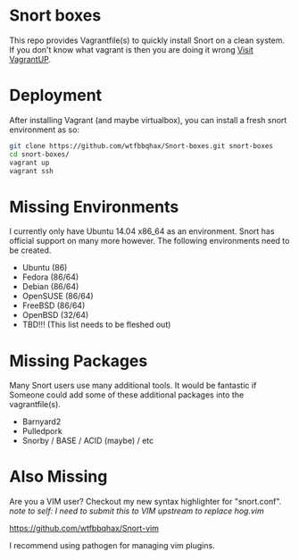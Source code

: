 Snort boxes
===========
This repo provides Vagrantfile(s) to quickly install Snort on a clean system.
If you don't know what vagrant is then you are doing it wrong [Visit VagrantUP](https://www.vagrantup.com/).


Deployment
==========

After installing Vagrant (and maybe virtualbox), you can install
a fresh snort environment as so:

```bash
git clone https://github.com/wtfbbqhax/Snort-boxes.git snort-boxes
cd snort-boxes/
vagrant up
vagrant ssh
```

Missing Environments
====================

I currently only have Ubuntu 14.04 x86_64 as an environment. Snort has
official support on many more however. The following environments 
need to be created.

* Ubuntu    (86)
* Fedora    (86/64)
* Debian    (86/64)
* OpenSUSE  (86/64)
* FreeBSD   (86/64)
* OpenBSD   (32/64)
* TBD!!! (This list needs to be fleshed out)

Missing Packages
================

Many Snort users use many additional tools. It would be fantastic if
Someone could add some of these additional packages into the vagrantfile(s).

* Barnyard2
* Pulledpork
* Snorby / BASE / ACID (maybe) / etc

Also Missing
============

Are you a VIM user? Checkout my new syntax highlighter for "snort.conf".
_note to self: I need to submit this to VIM upstream to replace hog.vim_

https://github.com/wtfbbqhax/Snort-vim

I recommend using pathogen for managing vim plugins.




